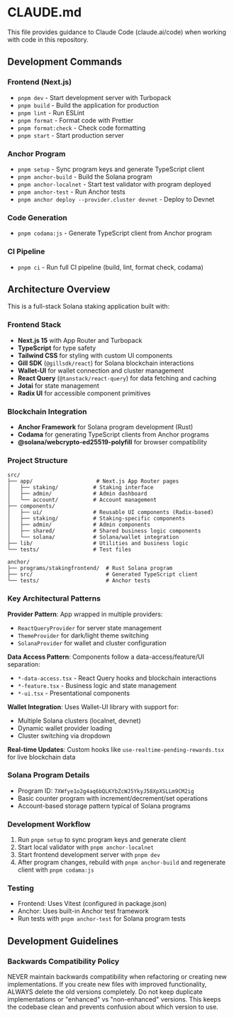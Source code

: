 # CLAUDE.md

This file provides guidance to Claude Code (claude.ai/code) when working with code in this repository.

## Development Commands

### Frontend (Next.js)
- `pnpm dev` - Start development server with Turbopack
- `pnpm build` - Build the application for production
- `pnpm lint` - Run ESLint
- `pnpm format` - Format code with Prettier
- `pnpm format:check` - Check code formatting
- `pnpm start` - Start production server

### Anchor Program
- `pnpm setup` - Sync program keys and generate TypeScript client
- `pnpm anchor-build` - Build the Solana program
- `pnpm anchor-localnet` - Start test validator with program deployed
- `pnpm anchor-test` - Run Anchor tests
- `pnpm anchor deploy --provider.cluster devnet` - Deploy to Devnet

### Code Generation
- `pnpm codama:js` - Generate TypeScript client from Anchor program

### CI Pipeline
- `pnpm ci` - Run full CI pipeline (build, lint, format check, codama)

## Architecture Overview

This is a full-stack Solana staking application built with:

### Frontend Stack
- **Next.js 15** with App Router and Turbopack
- **TypeScript** for type safety
- **Tailwind CSS** for styling with custom UI components
- **Gill SDK** (`@gillsdk/react`) for Solana blockchain interactions
- **Wallet-UI** for wallet connection and cluster management
- **React Query** (`@tanstack/react-query`) for data fetching and caching
- **Jotai** for state management
- **Radix UI** for accessible component primitives

### Blockchain Integration
- **Anchor Framework** for Solana program development (Rust)
- **Codama** for generating TypeScript clients from Anchor programs
- **@solana/webcrypto-ed25519-polyfill** for browser compatibility

### Project Structure
```
src/
├── app/                    # Next.js App Router pages
│   ├── staking/           # Staking interface
│   ├── admin/             # Admin dashboard  
│   └── account/           # Account management
├── components/
│   ├── ui/                # Reusable UI components (Radix-based)
│   ├── staking/           # Staking-specific components
│   ├── admin/             # Admin components
│   ├── shared/            # Shared business logic components
│   └── solana/            # Solana/wallet integration
├── lib/                   # Utilities and business logic
└── tests/                 # Test files

anchor/
├── programs/stakingfrontend/  # Rust Solana program
├── src/                       # Generated TypeScript client
└── tests/                     # Anchor tests
```

### Key Architectural Patterns

**Provider Pattern**: App wrapped in multiple providers:
- `ReactQueryProvider` for server state management
- `ThemeProvider` for dark/light theme switching
- `SolanaProvider` for wallet and cluster configuration

**Data Access Pattern**: Components follow a data-access/feature/UI separation:
- `*-data-access.tsx` - React Query hooks and blockchain interactions
- `*-feature.tsx` - Business logic and state management  
- `*-ui.tsx` - Presentational components

**Wallet Integration**: Uses Wallet-UI library with support for:
- Multiple Solana clusters (localnet, devnet)
- Dynamic wallet provider loading
- Cluster switching via dropdown

**Real-time Updates**: Custom hooks like `use-realtime-pending-rewards.tsx` for live blockchain data

### Solana Program Details
- Program ID: `7XWfye1o2g4aq6bQLKYbZcWJ5YkyJ58XpXSLLm9CM2ig`
- Basic counter program with increment/decrement/set operations
- Account-based storage pattern typical of Solana programs

### Development Workflow
1. Run `pnpm setup` to sync program keys and generate client
2. Start local validator with `pnpm anchor-localnet`
3. Start frontend development server with `pnpm dev`
4. After program changes, rebuild with `pnpm anchor-build` and regenerate client with `pnpm codama:js`

### Testing
- Frontend: Uses Vitest (configured in package.json)
- Anchor: Uses built-in Anchor test framework
- Run tests with `pnpm anchor-test` for Solana program tests

## Development Guidelines

### Backwards Compatibility Policy
NEVER maintain backwards compatibility when refactoring or creating new implementations. If you create new files with improved functionality, ALWAYS delete the old versions completely. Do not keep duplicate implementations or "enhanced" vs "non-enhanced" versions. This keeps the codebase clean and prevents confusion about which version to use.
